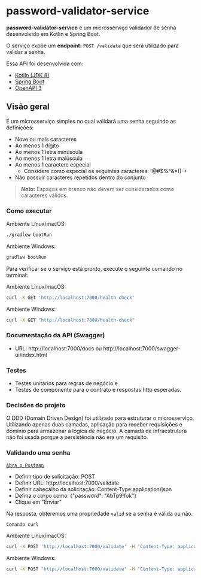# password-validator-service

**password-validator-service** é um microsserviço validador de senha desenvolvido em Kotlin e Spring Boot.

O serviço expõe um **endpoint:** ```POST /validate``` que será utilizado para validar a senha.

Essa API foi desenvolvida com:
- [Kotlin (JDK 8)](https://kotlinlang.org/)
- [Spring Boot](https://spring.io/)
- [OpenAPI 3](https://swagger.io/docs/specification/about/)

## Visão geral

É um microsserviço simples no qual validará uma senha seguindo as definições:
- Nove ou mais caracteres
- Ao menos 1 dígito
- Ao menos 1 letra minúscula
- Ao menos 1 letra maiúscula
- Ao menos 1 caractere especial
  - Considere como especial os seguintes caracteres: !@#$%^&*()-+
- Não possuir caracteres repetidos dentro do conjunto
> **_Nota:_** Espaços em branco não devem ser considerados como caracteres válidos.

### Como executar
Ambiente Linux/macOS:
```bash
./gradlew bootRun
```
Ambiente Windows:
```cmd
gradlew bootRun
```
Para verificar se o serviço está pronto, execute o seguinte comando no terminal:

Ambiente Linux/macOS:
```bash
curl -X GET 'http://localhost:7000/health-check'
```
Ambiente Windows:
```cmd
curl -X GET "http://localhost:7000/health-check"
```
### Documentação da API (Swagger)

* URL: http://localhost:7000/docs ou http://localhost:7000/swagger-ui/index.html

### Testes
- Testes unitários para regras de negócio e
- Testes de componente para o contrato e respostas http esperadas.

### Decisões do projeto

O DDD (Domain Driven Design) foi utilizado para estruturar o microsserviço. Utilizando apenas duas camadas, aplicação para receber requisições e domínio para armazenar a lógica de negócio. 
A camada de infraestrutura não foi usada porque a persistência não era um requisito.

### Validando uma senha
[`Abra o Postman`](https://www.postman.com/)

* Definir tipo de solicitação: POST
* Definir URL: http://localhost:7000/validate
* Definir cabeçalho da solicitação: Content-Type:application/json
* Defina o corpo como: {"password": "AbTp9!fok"}
* Clique em "Enviar"

Na resposta, obteremos uma propriedade `valid` se a senha é válida ou não.

`Comando curl`

Ambiente Linux/macOS:
```bash
curl -X POST 'http://localhost:7000/validate' -H 'Content-Type: application/json' -d '{"password": "AbTp9!fok"}'
```
Ambiente Windows:
```cmd
curl -X POST "http://localhost:7000/validate" -H "Content-Type: application/json" -d "{\"password\": \"AbTp9!fok\"}"
```
